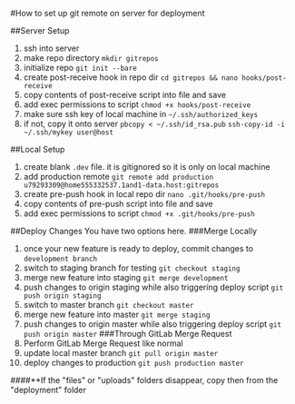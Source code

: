 #How to set up git remote on server for deployment

##Server Setup
1. ssh into server
2. make repo directory `mkdir gitrepos`
3. initialize repo `git init --bare`
4. create post-receive hook in repo dir `cd gitrepos && nano hooks/post-receive`
5. copy contents of post-receive script into file and save
6. add exec permissions to script `chmod +x hooks/post-receive`
7. make sure ssh key of local machine in `~/.ssh/authorized_keys`
8. if not, copy it onto server `pbcopy < ~/.ssh/id_rsa.pub` `ssh-copy-id -i ~/.ssh/mykey user@host`

##Local Setup
1. create blank `.dev` file. it is gitignored so it is only on local machine
2. add production remote `git remote add production u79293309@home555332537.1and1-data.host:gitrepos`
3. create pre-push hook in local repo dir `nano .git/hooks/pre-push`
4. copy contents of pre-push script into file and save
5. add exec permissions to script `chmod +x .git/hooks/pre-push`

##Deploy Changes
You have two options here.
###Merge Locally
1. once your new feature is ready to deploy, commit changes to `development branch`
2. switch to staging branch for testing `git checkout staging`
3. merge new feature into staging `git merge development`
4. push changes to origin staging while also triggering deploy script `git push origin staging`
2. switch to master branch `git checkout master`
3. merge new feature into master `git merge staging`
4. push changes to origin master while also triggering deploy script `git push origin master`
###Through GitLab Merge Request
1. Perform GitLab Merge Request like normal
2. update local master branch `git pull origin master`
3. deploy changes to production `git push production master`

####**If the "files" or "uploads" folders disappear, copy then from the "deployment" folder